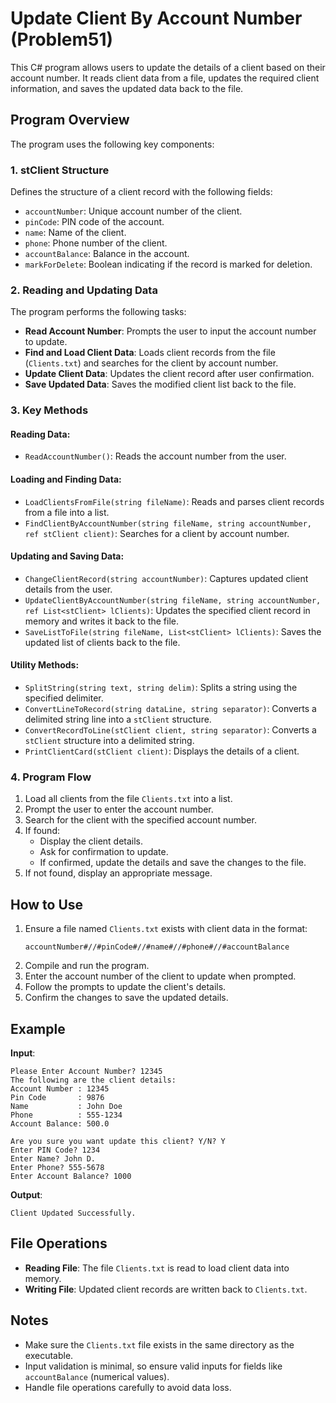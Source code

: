 # Update Client By Account Number (Problem51)

This C# program allows users to update the details of a client based on their account number. It reads client data from a file, updates the required client information, and saves the updated data back to the file.

## Program Overview

The program uses the following key components:

### 1. **stClient Structure**
Defines the structure of a client record with the following fields:
- `accountNumber`: Unique account number of the client.
- `pinCode`: PIN code of the account.
- `name`: Name of the client.
- `phone`: Phone number of the client.
- `accountBalance`: Balance in the account.
- `markForDelete`: Boolean indicating if the record is marked for deletion.

### 2. **Reading and Updating Data**
The program performs the following tasks:
- **Read Account Number**: Prompts the user to input the account number to update.
- **Find and Load Client Data**: Loads client records from the file (`Clients.txt`) and searches for the client by account number.
- **Update Client Data**: Updates the client record after user confirmation.
- **Save Updated Data**: Saves the modified client list back to the file.

### 3. **Key Methods**

#### Reading Data:
- `ReadAccountNumber()`: Reads the account number from the user.

#### Loading and Finding Data:
- `LoadClientsFromFile(string fileName)`: Reads and parses client records from a file into a list.
- `FindClientByAccountNumber(string fileName, string accountNumber, ref stClient client)`: Searches for a client by account number.

#### Updating and Saving Data:
- `ChangeClientRecord(string accountNumber)`: Captures updated client details from the user.
- `UpdateClientByAccountNumber(string fileName, string accountNumber, ref List<stClient> lClients)`: Updates the specified client record in memory and writes it back to the file.
- `SaveListToFile(string fileName, List<stClient> lClients)`: Saves the updated list of clients back to the file.

#### Utility Methods:
- `SplitString(string text, string delim)`: Splits a string using the specified delimiter.
- `ConvertLineToRecord(string dataLine, string separator)`: Converts a delimited string line into a `stClient` structure.
- `ConvertRecordToLine(stClient client, string separator)`: Converts a `stClient` structure into a delimited string.
- `PrintClientCard(stClient client)`: Displays the details of a client.

### 4. **Program Flow**
1. Load all clients from the file `Clients.txt` into a list.
2. Prompt the user to enter the account number.
3. Search for the client with the specified account number.
4. If found:
   - Display the client details.
   - Ask for confirmation to update.
   - If confirmed, update the details and save the changes to the file.
5. If not found, display an appropriate message.

## How to Use
1. Ensure a file named `Clients.txt` exists with client data in the format:
   ```
   accountNumber#//#pinCode#//#name#//#phone#//#accountBalance
   ```
2. Compile and run the program.
3. Enter the account number of the client to update when prompted.
4. Follow the prompts to update the client's details.
5. Confirm the changes to save the updated details.

## Example
**Input**:
```
Please Enter Account Number? 12345
The following are the client details:
Account Number : 12345
Pin Code       : 9876
Name           : John Doe
Phone          : 555-1234
Account Balance: 500.0

Are you sure you want update this client? Y/N? Y
Enter PIN Code? 1234
Enter Name? John D.
Enter Phone? 555-5678
Enter Account Balance? 1000
```

**Output**:
```
Client Updated Successfully.
```

## File Operations
- **Reading File**: The file `Clients.txt` is read to load client data into memory.
- **Writing File**: Updated client records are written back to `Clients.txt`.

## Notes
- Make sure the `Clients.txt` file exists in the same directory as the executable.
- Input validation is minimal, so ensure valid inputs for fields like `accountBalance` (numerical values).
- Handle file operations carefully to avoid data loss.

